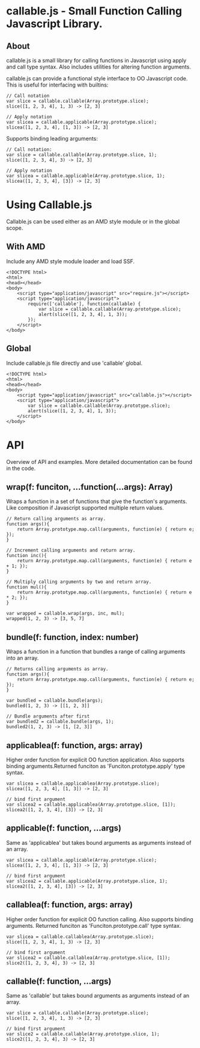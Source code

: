 # callable.js - Small Function Calling Javascript Library. #

## About ##
callable.js is a small library for calling functions in Javascript using apply
and call type syntax. Also includes utilities for altering function arguments.

callable.js can provide a functional style interface to OO Javascript code.
This is useful for interfacing with builtins:

    // Call notation
    var slice = callable.callable(Array.prototype.slice);
    slice([1, 2, 3, 4], 1, 3) -> [2, 3]
    
    // Apply notation
    var slicea = callable.applicable(Array.prototype.slice);
    slicea([1, 2, 3, 4], [1, 3]) -> [2, 3]

Supports binding leading arguments:

    // Call notation:
    var slice = callable.callable(Array.prototype.slice, 1);
    slice([1, 2, 3, 4], 3) -> [2, 3]
    
    // Apply notation
    var slicea = callable.applicable(Array.prototype.slice, 1);
    slicea([1, 2, 3, 4], [3]) -> [2, 3]

# Using Callable.js #
Callable.js can be used either as an AMD style module or in the global scope.

## With AMD ##
Include any AMD style module loader and load SSF.

    <!DOCTYPE html>
    <html>
    <head></head>
    <body>
        <script type="application/javascript" src="require.js"></script>
        <script type="application/javascript">
            require(['callable'], function(callable) {
                var slice = callable.callable(Array.prototype.slice);
                alert(slice([1, 2, 3, 4], 1, 3));
            });
        </script>
    </body>

## Global ##
Include callable.js file directly and use 'callable' global.

    <!DOCTYPE html>
    <html>
    <head></head>
    <body>
        <script type="application/javascript" src="callable.js"></script>
        <script type="application/javascript">
            var slice = callable.callable(Array.prototype.slice);
            alert(slice([1, 2, 3, 4], 1, 3));
        </script>
    </body>


# API #
Overview of API and examples. More detailed documentation can be found in the code.

## wrap(f: funciton, ...function(...args): Array) ##
Wraps a function in a set of functions that give the function's arguments.
Like composition if Javascript supported multiple return values.

    // Return calling arguments as array.
    function args(){
        return Array.prototype.map.call(arguments, function(e) { return e; });
    }
    
    // Increment calling arguments and return array.
    function inc(){
        return Array.prototype.map.call(arguments, function(e) { return e + 1; });
    }
    
    // Multiply calling arguments by two and return array.
    function mul(){
        return Array.prototype.map.call(arguments, function(e) { return e * 2; });
    }
    
    var wrapped = callable.wrap(args, inc, mul);
    wrapped(1, 2, 3) -> [3, 5, 7]

## bundle(f: function, index: number) ##
Wraps a function in a function that bundles a range of calling arguments into
an array.

    // Returns calling arguments as array.
    function args(){
        return Array.prototype.map.call(arguments, function(e) { return e; });
    }
    
    var bundled = callable.bundle(args);
    bundled(1, 2, 3) -> [[1, 2, 3]]
    
    // Bundle arguments after first
    var bundled2 = callable.bundle(args, 1);
    bundled2(1, 2, 3) -> [1, [2, 3]]

## applicablea(f: function, args: array) ##
Higher order function for explicit OO function application. Also supports binding
arguments.Returned funciton as 'Funciton.prototype.apply' type syntax.

    var slicea = callable.applicablea(Array.prototype.slice);
    slicea([1, 2, 3, 4], [1, 3]) -> [2, 3]
    
    // bind first argument
    var slicea2 = callable.applicablea(Array.prototype.slice, [1]);
    slicea2([1, 2, 3, 4], [3]) -> [2, 3]

## applicable(f: function, ...args) ##
Same as 'applicablea' but takes bound arguments as arguments instead of an array.

    var slicea = callable.applicable(Array.prototype.slice);
    slicea([1, 2, 3, 4], [1, 3]) -> [2, 3]
    
    // bind first argument
    var slicea2 = callable.applicable(Array.prototype.slice, 1);
    slicea2([1, 2, 3, 4], [3]) -> [2, 3]

## callablea(f: function, args: array) ##
Higher order function for explicit OO function calling. Also supports binding
arguments. Returned funciton as 'Funciton.prototype.call' type syntax.

    var slicea = callable.callablea(Array.prototype.slice);
    slice([1, 2, 3, 4], 1, 3) -> [2, 3]
    
    // bind first argument
    var slicea2 = callable.callablea(Array.prototype.slice, [1]);
    slice2([1, 2, 3, 4], 3) -> [2, 3]

## callable(f: function, ...args) ##
Same as 'callable' but takes bound arguments as arguments instead of an array.

    var slice = callable.callable(Array.prototype.slice);
    slice([1, 2, 3, 4], 1, 3) -> [2, 3]
    
    // bind first argument
    var slice2 = callable.callable(Array.prototype.slice, 1);
    slice2([1, 2, 3, 4], 3) -> [2, 3]

